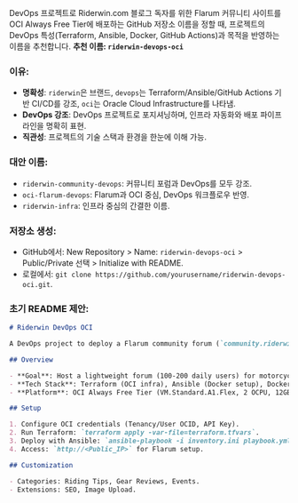 DevOps 프로젝트로 Riderwin.com 블로그 독자를 위한 Flarum 커뮤니티 사이트를 OCI Always Free Tier에 배포하는 GitHub 저장소 이름을 정할 때, 프로젝트의 DevOps 특성(Terraform, Ansible, Docker, GitHub Actions)과 목적을 반영하는 이름을 추천합니다. **추천 이름: `riderwin-devops-oci`**

### 이유:

- **명확성**: `riderwin`은 브랜드, `devops`는 Terraform/Ansible/GitHub Actions 기반 CI/CD를 강조, `oci`는 Oracle Cloud Infrastructure를 나타냄.
- **DevOps 강조**: DevOps 프로젝트로 포지셔닝하며, 인프라 자동화와 배포 파이프라인을 명확히 표현.
- **직관성**: 프로젝트의 기술 스택과 환경을 한눈에 이해 가능.

### 대안 이름:

- `riderwin-community-devops`: 커뮤니티 포럼과 DevOps를 모두 강조.
- `oci-flarum-devops`: Flarum과 OCI 중심, DevOps 워크플로우 반영.
- `riderwin-infra`: 인프라 중심의 간결한 이름.

### 저장소 생성:

- GitHub에서: New Repository > Name: `riderwin-devops-oci` > Public/Private 선택 > Initialize with README.
- 로컬에서: `git clone https://github.com/yourusername/riderwin-devops-oci.git`.

### 초기 README 제안:

```markdown
# Riderwin DevOps OCI

A DevOps project to deploy a Flarum community forum (`community.riderwin.com`) for Riderwin.com's motorcycle community on OCI Always Free Tier using Terraform, Ansible, Docker, and GitHub Actions.

## Overview

- **Goal**: Host a lightweight forum (100-200 daily users) for motorcycle enthusiasts.
- **Tech Stack**: Terraform (OCI infra), Ansible (Docker setup), Docker (Flarum/MySQL), GitHub Actions (CI/CD).
- **Platform**: OCI Always Free Tier (VM.Standard.A1.Flex, 2 OCPU, 12GB RAM).

## Setup

1. Configure OCI credentials (Tenancy/User OCID, API Key).
2. Run Terraform: `terraform apply -var-file=terraform.tfvars`.
3. Deploy with Ansible: `ansible-playbook -i inventory.ini playbook.yml`.
4. Access: `http://<Public_IP>` for Flarum setup.

## Customization

- Categories: Riding Tips, Gear Reviews, Events.
- Extensions: SEO, Image Upload.
```
